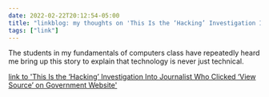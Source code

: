 ```yaml
---
date: 2022-02-22T20:12:54-05:00
title: "linkblog: my thoughts on 'This Is the ‘Hacking’ Investigation Into Journalist Who Clicked ‘View Source’ on Government Website'"
tags: ["link"]
---
```

The students in my fundamentals of computers class have repeatedly heard me bring up this story to explain that technology is never just technical.
 
[link to 'This Is the ‘Hacking’ Investigation Into Journalist Who Clicked ‘View Source’ on Government Website'](https://www.vice.com/en/article/pkpmj7/this-is-the-hacking-investigation-into-journalist-who-clicked-view-source-on-government-website)
